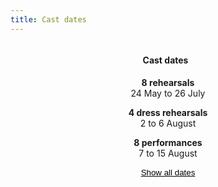```yaml
---
title: Cast dates
---
```


<div style='display: flex; justify-content: center;'>
  <h4 style='margin-right: 0.5rem;'>Cast dates</h4>
</div>
<div style='position: relative'>
  <div data-role='short-dates' style='min-width: 300px; position: absolute; left: 0; right: 0; top: 0; bottom: 0; display: flex; flex-direction: column; text-align: center'>
    <div style='margin-bottom: 1em'><span style='font-weight: bold'>8 rehearsals</span><br>24 May to 26 July</div>
    <div style='margin-bottom: 1em'><span style='font-weight: bold'>4 dress rehearsals</span><br>2 to 6 August</div>
    <div style='margin-bottom: 1em'><span style='font-weight: bold'>8 performances</span><br>7 to 15 August</div>
    <button style='border: none; text-decoration: underline; background: none' type='button' data-role='show-all-dates'>Show all dates</button>
  </div>
  <div data-role='all-dates' style='visibility: hidden'>
    <table style='min-width: 300px'>
      {% for event in site.data.cast.cast %}
      <tr>
        <td style='padding-right: 3vw'>
          {{ event.description }}
        </td>
        <td>
          {{ event.date }}
        </td>
      </tr>
      {% endfor %}
    </table>
    <i>* Not really an audition - everybody is accepted!</i>.
  </div>
</div>
<script>
  document.querySelector('[data-role="show-all-dates"]').onclick = function(e) {
    document.querySelector('[data-role="short-dates"]').style.visibility = 'hidden'
    document.querySelector('[data-role="all-dates"]').style.visibility = 'visible'
  }
</script>
